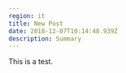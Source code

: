 ```yaml
---
region: it
title: New Post
date: 2018-12-07T10:14:48.939Z
description: Summary
---
```

This is a test.
